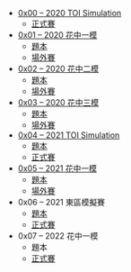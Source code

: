 -   [0x00 – 2020 TOI Simulation](https://codeforces.com/group/GG44hyrVLY/contest/271250)
    -   [正式賽](https://sorahisa-rank.github.io/0x00/0x00/ranking/)
-   [0x01 – 2020 花中一模](https://codeforces.com/group/GG44hyrVLY/contest/297533)
    -   [題本](https://sorahisa-rank.github.io/0x00/0x01/problems.pdf)
    -   [場外賽](https://sorahisa-rank.github.io/0x00/0x01/ranking/)
-   [0x02 – 2020 花中二模](https://codeforces.com/group/GG44hyrVLY/contest/298479)
    -   [題本](https://sorahisa-rank.github.io/0x00/0x02/problems.pdf)
    -   [場外賽](https://sorahisa-rank.github.io/0x00/0x02/ranking/)
-   [0x03 – 2020 花中三模](https://codeforces.com/group/GG44hyrVLY/contest/301661)
    -   [題本](https://sorahisa-rank.github.io/0x00/0x03/problems.pdf)
    -   [場外賽](https://sorahisa-rank.github.io/0x00/0x03/ranking/)
-   [0x04 – 2021 TOI Simulation](https://codeforces.com/group/GG44hyrVLY/contest/316970)
    -   [題本](https://sorahisa-rank.github.io/0x00/0x04/problems.pdf)
    -   [正式賽](https://sorahisa-rank.github.io/0x00/0x04/ranking/)
-   [0x05 – 2021 花中一模](https://codeforces.com/group/GG44hyrVLY/contest/348662)
    -   [題本](https://sorahisa-rank.github.io/0x00/0x05/problems.pdf)
    -   [場外賽](https://sorahisa-rank.github.io/0x00/0x05/ranking/)
-   0x06 – 2021 東區模擬賽
    -   [題本](https://sorahisa-rank.github.io/0x00/0x06/problems.pdf)
    -   [正式賽](https://sorahisa-rank.github.io/0x00/0x06/ranking/)
-   0x07 – 2022 花中一模
    -   題本
    -   [正式賽](https://sorahisa-rank.github.io/0x00/0x07/ranking/)